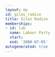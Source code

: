 ```yaml
---
layout: mp
id: giles_radice
title: Giles Radice
memberships:
- id: lab
  name: Labour Party
  start: 
  end: '2000-07-05'
autogenerated: true
---
```

